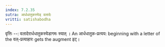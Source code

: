 ```yaml
---
index: 7.2.35
sutra: आर्धधातुकस्येड् वलादेः
vritti: satishabodha
---
```



वृत्तिः --: वलादेरार्धधातुकस्येडागमः स्यात् । An आर्धधातुक-प्रत्यय: beginning with a letter of the वल्-प्रत्याहारः gets the augment इट्।

